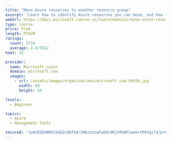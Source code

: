 ```yaml
---
title: "Move Azure resources to another resource group"
excerpt: "Learn how to identify Azure resources you can move, and how to move them to a new resource group."
webUrl: https://docs.microsoft.com/en-us/learn/modules/move-azure-resources-another-resource-group/
type: course
price: Free
length: PT42M
ratings:
  count: 3734
  average: 4.677022
heat: 52

provider:
  name: Microsoft Learn
  domain: microsoft.com
  images:
    - url: /assets/images/organizations/microsoft.com-50x50.jpg
      width: 50
      height: 50

levels:
  - Beginner

topics:
  - Azure
  - Management Tools

secured: "JuACBZEH8DblkGQZvO0f6drSWbzznueFwSHrdKjV0hWT3aa5+tM4Yqjl9/p+6YUUfaF+AL/d40LHV09Uf/INldK6RGKzOGadG3nLSRXgTF6UydYWwV95Xzi/CikLSwNf7KCyvVGu6bvOS0B+n62yEJwStA1Uy9gf0ZTqbss4fQIq4YRL2Lqbxeel50uL13D1CddsIiVxbZx0lrtQKOaxJRss/TzP64WrobNNHT+NjUPodhWmPhbuk1GwJ+hj5wN7O6qjwxcuG2budOAGJbhKXUaTob4v4deRewue5GypvrsQtCfucDreLW8f4wUM3xmgHfIantJalNbR0CNvRtzOVpVpIPzLofia7v3yZYCqXZBzOzbC2nQ6QAyWzhG8wuzJg6FWPbqtReiQ0s3cyMzrgzaIbMKHYlLRnTjPPkWZNoA=;ZLKVufbUUdjFrIvguEPjcg=="
---
```


